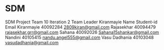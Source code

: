 # SDM
SDM Project
Team 10
Iteration 2 Team Leader Kiranmayie
Name              Student-id            Email
Kiranmayie        40092284              2809kiran@gmail.com
Rajasekhar        40094479              rajasekhar.grr@gmail.com
Sahana            40092026              Sahana15shankar@gmail.com
Nandini           40105415              nandu.angel555@gmail.com
Vasu Dadhania     40103048              vasudadhania@gmail.com


